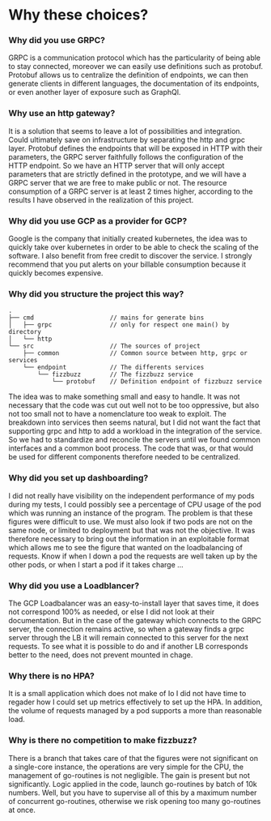 # Why these choices?

### Why did you use GRPC?
GRPC is a communication protocol which has the particularity of being able to stay connected, moreover we can easily use definitions such as protobuf.
Protobuf allows us to centralize the definition of endpoints, we can then generate clients in different languages, the documentation of its endpoints, or even another layer of exposure such as GraphQl.


### Why use an http gateway?
It is a solution that seems to leave a lot of possibilities and integration. Could ultimately save on infrastructure by separating the http and grpc layer.
Protobuf defines the endpoints that will be exposed in HTTP with their parameters, the GRPC server faithfully follows the configuration of the HTTP endpoint.
So we have an HTTP server that will only accept parameters that are strictly defined in the prototype, and we will have a GRPC server that we are free to make public or not.
The resource consumption of a GRPC server is at least 2 times higher, according to the results I have observed in the realization of this project.

### Why did you use GCP as a provider for GCP?
Google is the company that initially created kubernetes, the idea was to quickly take over kubernetes in order to be able to check the scaling of the software.
I also benefit from free credit to discover the service. I strongly recommend that you put alerts on your billable consumption because it quickly becomes expensive.

### Why did you structure the project this way?
```
.
├── cmd                     // mains for generate bins
│   ├── grpc                // only for respect one main() by directory
│   └── http
└── src                     // The sources of project
    ├── common              // Common source between http, grpc or services
    └── endpoint            // The differents services
        └── fizzbuzz        // The fizzbuzz service
            └── protobuf    // Definition endpoint of fizzbuzz service
```
The idea was to make something small and easy to handle. It was not necessary that the code was cut out well not to be too oppressive, but also not too small not to have a nomenclature too weak to exploit.
The breakdown into services then seems natural, but I did not want the fact that supporting grpc and http to add a workload in the integration of the service.
So we had to standardize and reconcile the servers until we found common interfaces and a common boot process. The code that was, or that would be used for different components therefore needed to be centralized.

### Why did you set up dashboarding?
I did not really have visibility on the independent performance of my pods during my tests, I could possibly see a percentage of CPU usage of the pod which was running an instance of the program. The problem is that these figures were difficult to use. We must also look if two pods are not on the same node, or limited to deployment but that was not the objective.
It was therefore necessary to bring out the information in an exploitable format which allows me to see the figure that wanted on the loadbalancing of requests.
Know if when I down a pod the requests are well taken up by the other pods, or when I start a pod if it takes charge ...

### Why did you use a Loadblancer?
The GCP Loadbalancer was an easy-to-install layer that saves time, it does not correspond 100% as needed, or else I did not look at their documentation. But in the case of the gateway which connects to the GRPC server, the connection remains active, so when a gateway finds a grpc server through the LB it will remain connected to this server for the next requests.
To see what it is possible to do and if another LB corresponds better to the need, does not prevent mounted in chage.

### Why there is no HPA?
It is a small application which does not make of Io I did not have time to regader how I could set up metrics effectively to set up the HPA. In addition, the volume of requests managed by a pod supports a more than reasonable load.

### Why is there no competition to make fizzbuzz?
There is a branch that takes care of that the figures were not significant on a single-core instance, the operations are very simple for the CPU, the management of go-routines is not negligible. The gain is present but not significantly.
Logic applied in the code, launch go-routines by batch of 10k numbers. Well, but you have to supervise all of this by a maximum number of concurrent go-routines, otherwise we risk opening too many go-routines at once.
